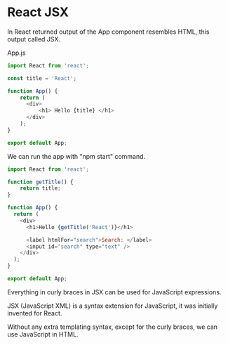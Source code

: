 # React JSX

In React returned output of the App component resembles HTML, this output called JSX.

App.js

```js
import React from 'react';

const title = 'React';

function App() {
    return (
      <div>
          <h1> Hello {title} </h1>
      </div>
    );
}

export default App;
```

We can run the app with "npm start" command.

```js
import React from 'react';

function getTitle() {
    return title;
}

function App() {
  return (
    <div>
      <h1>Hello {getTitle('React')}</h1>

      <label htmlFor="search">Search: </label>
      <input id="search" type="text" />
    </div>
  );
}

export default App;
```

Everything in curly braces in JSX can be used for JavaScript expressions.

JSX (JavaScript XML) is a syntax extension for JavaScript, it was initially invented for React.

Without any extra templating syntax, except for the curly braces, we can use JavaScript in HTML.

